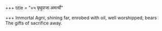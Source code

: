 +++
title = "०५ पृथुपाजा अमर्त्यो"

+++
Immortal Agni, shining far, enrobed with oil, well worshipped, bears  
     The gifts of sacrifice away.
